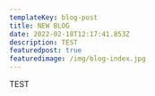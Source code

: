 ```yaml
---
templateKey: blog-post
title: NEW BLOG
date: 2022-02-18T12:17:41.853Z
description: TEST
featuredpost: true
featuredimage: /img/blog-index.jpg
---
```

TEST